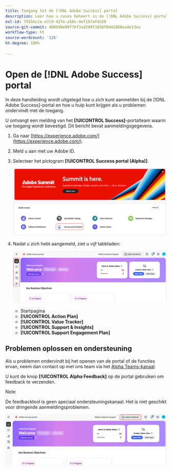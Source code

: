 ```yaml
---
title: Toegang tot de [!DNL Adobe Success] portal
description: Leer hoe u cases beheert in de [!DNL Adobe Success] portal.
exl-id: 791b6cce-e7c9-42fe-a50c-4ef16fafdd10
source-git-commit: 400b90e09f76f3ad299f3d56f0d42668ea4e13ea
workflow-type: ht
source-wordcount: '126'
ht-degree: 100%

---
```


# Open de [!DNL Adobe Success] portal

In deze handleiding wordt uitgelegd hoe u zich kunt aanmelden bij de [!DNL Adobe Success]-portal en hoe u hulp kunt krijgen als u problemen ondervindt met de toegang.

U ontvangt een melding van het **[!UICONTROL Success]**-portalteam waarin uw toegang wordt bevestigd. Dit bericht bevat aanmeldingsgegevens.

1. Ga naar [https://experience.adobe.com/](https://experience.adobe.com/).
1. Meld u aan met uw Adobe ID.
1. Selecteer het pictogram **[!UICONTROL Success portal (Alpha)]**.

   ![alpha-success-portal-alpha](assets/alpha-success-portal-alpha.png)



1. Nadat u zich hebt aangemeld, ziet u vijf tabbladen:

   ![adobe-success-portal-tabs](assets/adobe-success-portal-tabs.png)


   * Startpagina
   * **[!UICONTROL Action Plan]**
   * **[!UICONTROL Value Tracker]**
   * **[!UICONTROL Support & Insights]**
   * **[!UICONTROL Support Engagement Plan]**

## Problemen oplossen en ondersteuning

Als u problemen ondervindt bij het openen van de portal of de functies ervan, neem dan contact op met ons team via het [Alpha Teams-kanaal](https://teams.microsoft.com/l/channel/19:h-GcuAZs9uF05rervqTdx2U27ohYINuRUIfbMte9B-U1@thread.tacv2/General?groupId=02b87789-3475-47e4-94c1-0981f63ae89f&tenantId=fa7b1b5a-7b34-4387-94ae-d2c178decee1).

U kunt de knop **[!UICONTROL Alpha Feedback]** op de portal gebruiken om feedback te verzenden.

>[!NOTE]
>
>De feedbacktool is geen speciaal ondersteuningskanaal. Het is niet geschikt voor dringende aanmeldingsproblemen.

![adobe-success-portal-home](assets/adobe-success-portal-home.png)
